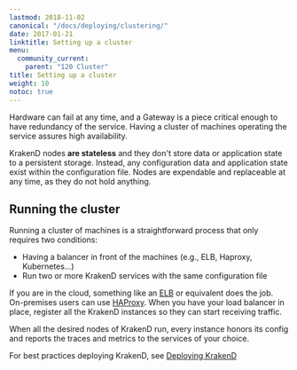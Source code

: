 ```yaml
---
lastmod: 2018-11-02
canonical: "/docs/deploying/clustering/"
date: 2017-01-21
linktitle: Setting up a cluster
menu:
  community_current:
    parent: "120 Cluster"
title: Setting up a cluster
weight: 10
notoc: true
---
```

Hardware can fail at any time, and a Gateway is a piece critical enough to have redundancy of the service. Having a cluster of machines operating the service assures high availability.

KrakenD nodes **are stateless** and they don't store data or application state to a persistent storage. Instead, any configuration data and application state exist within the configuration file. Nodes are expendable and replaceable at any time, as they do not hold anything.

## Running the cluster
Running a cluster of machines is a straightforward process that only requires two conditions:

- Having a balancer in front of the machines (e.g., ELB, Haproxy, Kubernetes...)
- Run two or more KrakenD services with the same configuration file

If you are in the cloud, something like an [ELB](https://aws.amazon.com/elasticloadbalancing) or equivalent does the job. On-premises users can use [HAProxy](http://www.haproxy.org/). When you have your load balancer in place, register all the KrakenD instances so they can start receiving traffic.

When all the desired nodes of KrakenD run, every instance honors its config and reports the traces and metrics to the services of your choice.

For best practices deploying KrakenD, see [Deploying KrakenD](/docs/deploying/best-practices/)
